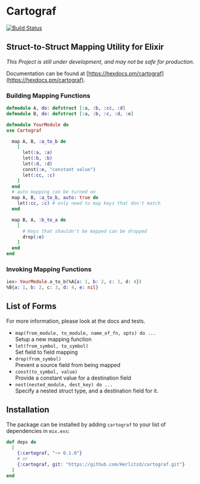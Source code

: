 # Cartograf
[![Build Status](https://travis-ci.org/Herlitzd/cartograf.svg?branch=master)](https://travis-ci.org/Herlitzd/cartograf)
## Struct-to-Struct Mapping Utility for Elixir
*This Project is still under development, and may not be safe for production.*

Documentation can be found at [https://hexdocs.pm/cartograf](https://hexdocs.pm/cartograf).

### Building Mapping Functions
```elixir
defmodule A, do: defstruct [:a, :b, :cc, :d]
defmodule B, do: defstruct [:a, :b, :c, :d, :e]

defmodule YourModule do
use Cartograf

  map A, B, :a_to_b do
    [
      let(:a, :a)
      let(:b, :b)
      let(:d, :d)
      const(:e, "constant value")
      let(:cc, :c)
    ]
  end
  # auto mapping can be turned on
  map A, B, :a_to_b, auto: true do
    let(:cc, :c) # only need to map keys that don't match
  end

  map B, A, :b_to_a do
    [
      # Keys that shouldn't be mapped can be dropped
      drop(:e)
    ]
  end
end
```
### Invoking Mapping Functions
```elixir
iex> YourModule.a_to_b(%A{a: 1, b: 2, c: 3, d: 4})
%B{a: 1, b: 2, c: 3, d: 4, e: nil}
```
## List of Forms
For more information, please look at the docs and tests.

* `map(from_module, to_module, name_of_fn, opts) do ...`\
  Setup a new mapping function
* `let(from_symbol, to_symbol)`\
  Set field to field mapping
* `drop(from_symbol)`\
  Prevent a source field from being mapped
* `const(to_symbol, value)`\
  Provide a constant value for a destination field
* `nest(nested_module, dest_key) do ...`\
  Specify a nested struct type, and a destination field for it.


## Installation

The package can be installed
by adding `cartograf` to your list of dependencies in `mix.exs`:

```elixir
def deps do
  [
    {:cartograf, "~> 0.1.0"}
    # or
    {:cartograf, git: "https://github.com/Herlitzd/cartograf.git"}
  ]
end
```
